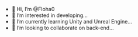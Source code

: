 - 👋 Hi, I’m @Floha0
- 👀 I’m interested in developing...
- 🌱 I’m currently learning Unity and Unreal Engine...
- 💞️ I’m looking to collaborate on back-end...


<!---
Floha0/Floha0 is a ✨ special ✨ repository because its `README.md` (this file) appears on your GitHub profile.
You can click the Preview link to take a look at your changes.
--->
